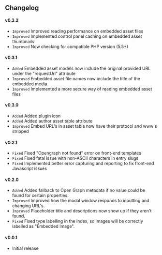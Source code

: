 ## Changelog

#### v0.3.2
- `Improved` Improved reading performance on embedded asset files
- `Improved` Implemented control panel caching on embedded asset thumbnails
- `Improved` Now checking for compatible PHP version (5.5+)

#### v0.3.1
- `Added` Embedded asset models now include the original provided URL under the "requestUrl" attribute
- `Improved` Embedded asset file names now include the title of the embedded media
- `Improved` Implemented a more secure way of reading embedded asset files

#### v0.3.0
- `Added` Added plugin icon
- `Added` Added author asset table attribute
- `Improved` Embed URL's in asset table now have their protocol and www's stripped

#### v0.2.1
- `Fixed` Fixed "Opengraph not found" error on front-end templates
- `Fixed` Fixed fatal issue with non-ASCII characters in entry slugs
- `Fixed` Implemented better error capturing and reporting to fix front-end Javascript issues

#### v0.2.0
- `Added` Added fallback to Open Graph metadata if no value could be found for certain properties.
- `Improved` Improved how the modal window responds to inputting and changing URL's.
- `Improved` Placeholder title and descriptions now show up if they aren't found.
- `Fixed` Fixed type labelling in the index, so images will be correctly labelled as "Embedded Image".

#### v0.0.1
- Initial release

